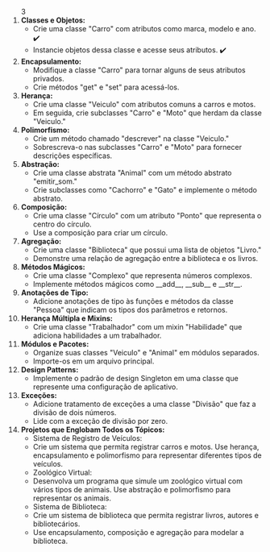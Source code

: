 <ol>3
    <li><strong>Classes e Objetos:</strong>
        <ul>
            <li>Crie uma classe "Carro" com atributos como marca, modelo e ano. ✔️</li>
            <li>Instancie objetos dessa classe e acesse seus atributos. ✔️</li>
        </ul>
    </li>
    <li><strong>Encapsulamento:</strong>
        <ul>
            <li>Modifique a classe "Carro" para tornar alguns de seus atributos privados.</li>
            <li>Crie métodos "get" e "set" para acessá-los.</li>
        </ul>
    </li>
    <li><strong>Herança:</strong>
        <ul>
            <li>Crie uma classe "Veiculo" com atributos comuns a carros e motos.</li>
            <li>Em seguida, crie subclasses "Carro" e "Moto" que herdam da classe "Veiculo."</li>
        </ul>
    </li>
    <li><strong>Polimorfismo:</strong>
        <ul>
            <li>Crie um método chamado "descrever" na classe "Veiculo."</li>
            <li>Sobrescreva-o nas subclasses "Carro" e "Moto" para fornecer descrições específicas.</li>
        </ul>
    </li>
    <li><strong>Abstração:</strong>
        <ul>
            <li>Crie uma classe abstrata "Animal" com um método abstrato "emitir_som."</li>
            <li>Crie subclasses como "Cachorro" e "Gato" e implemente o método abstrato.</li>
        </ul>
    </li>
    <li><strong>Composição:</strong>
        <ul>
            <li>Crie uma classe "Círculo" com um atributo "Ponto" que representa o centro do círculo.</li>
            <li>Use a composição para criar um círculo.</li>
        </ul>
    </li>
    <li><strong>Agregação:</strong>
        <ul>
            <li>Crie uma classe "Biblioteca" que possui uma lista de objetos "Livro."</li>
            <li>Demonstre uma relação de agregação entre a biblioteca e os livros.</li>
        </ul>
    </li>
    <li><strong>Métodos Mágicos:</strong>
        <ul>
            <li>Crie uma classe "Complexo" que representa números complexos.</li>
            <li>Implemente métodos mágicos como __add__, __sub__ e __str__.</li>
        </ul>
    </li>
    <li><strong>Anotações de Tipo:</strong>
        <ul>
            <li>Adicione anotações de tipo às funções e métodos da classe "Pessoa" que indicam os tipos dos parâmetros e retornos.</li>
        </ul>
    </li>
    <li><strong>Herança Múltipla e Mixins:</strong>
        <ul>
            <li>Crie uma classe "Trabalhador" com um mixin "Habilidade" que adiciona habilidades a um trabalhador.</li>
        </ul>
    </li>
    <li><strong>Módulos e Pacotes:</strong>
        <ul>
            <li>Organize suas classes "Veiculo" e "Animal" em módulos separados.</li>
            <li>Importe-os em um arquivo principal.</li>
        </ul>
    </li>
    <li><strong>Design Patterns:</strong>
        <ul>
            <li>Implemente o padrão de design Singleton em uma classe que represente uma configuração de aplicativo.</li>
        </ul>
    </li>
    <li><strong>Exceções:</strong>
        <ul>
            <li>Adicione tratamento de exceções a uma classe "Divisão" que faz a divisão de dois números.</li>
            <li>Lide com a exceção de divisão por zero.</li>
        </ul>
    </li>
    <li><strong>Projetos que Englobam Todos os Tópicos:</strong>
        <ul>
            <li>Sistema de Registro de Veículos:</li>
            <li>Crie um sistema que permita registrar carros e motos. Use herança, encapsulamento e polimorfismo para representar diferentes tipos de veículos.</li>
            <li>Zoológico Virtual:</li>
            <li>Desenvolva um programa que simule um zoológico virtual com vários tipos de animais. Use abstração e polimorfismo para representar os animais.</li>
            <li>Sistema de Biblioteca:</li>
            <li>Crie um sistema de biblioteca que permita registrar livros, autores e bibliotecários.</li>
            <li>Use encapsulamento, composição e agregação para modelar a biblioteca.</li>
        </ul>
    </li>
</ol>

